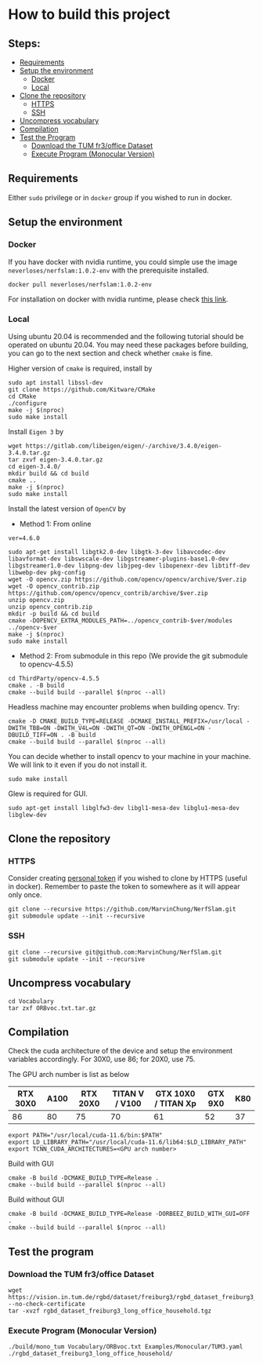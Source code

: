# How to build this project

## Steps:
  - [Requirements](#requirements)
  - [Setup the environment](#setup-the-environment)
    - [Docker](#docker)
    - [Local](#local)
  - [Clone the repository](#clone-the-repository)
    - [HTTPS](#https)
    - [SSH](#ssh)
  - [Uncompress vocabulary](#uncompress-vocabulary)
  - [Compilation](#compilation)
  - [Test the Program](#test-the-program)
    - [Download the TUM fr3/office Dataset](#download-the-tum-fr3office-dataset)
    - [Execute Program (Monocular Version)](#execute-program-monocular-version)

## Requirements
Either `sudo` privilege or in `docker` group if you wished to run in docker.    

## Setup the environment 

### Docker 
If you have docker with nvidia runtime, you could simple use the image `neverloses/nerfslam:1.0.2-env` with the prerequisite installed.
```
docker pull neverloses/nerfslam:1.0.2-env
```
For installation on docker with nvidia runtime, please check [this link](https://docs.nvidia.com/datacenter/cloud-native/container-toolkit/install-guide.html).

### Local
Using ubuntu 20.04 is recommended and the following tutorial should be operated on ubuntu 20.04.
You may need these packages before building, you can go to the next section and check whether `cmake` is fine.

Higher version of `cmake` is required, install by
```
sudo apt install libssl-dev
git clone https://github.com/Kitware/CMake
cd CMake
./configure
make -j $(nproc)
sudo make install
```

Install `Eigen 3` by 
```
wget https://gitlab.com/libeigen/eigen/-/archive/3.4.0/eigen-3.4.0.tar.gz
tar zxvf eigen-3.4.0.tar.gz
cd eigen-3.4.0/
mkdir build && cd build 
cmake ..
make -j $(nproc)
sudo make install
```

Install the latest version of `OpenCV` by
- Method 1: From online
```
ver=4.6.0

sudo apt-get install libgtk2.0-dev libgtk-3-dev libavcodec-dev libavformat-dev libswscale-dev libgstreamer-plugins-base1.0-dev libgstreamer1.0-dev libpng-dev libjpeg-dev libopenexr-dev libtiff-dev libwebp-dev pkg-config 
wget -O opencv.zip https://github.com/opencv/opencv/archive/$ver.zip
wget -O opencv_contrib.zip https://github.com/opencv/opencv_contrib/archive/$ver.zip
unzip opencv.zip
unzip opencv_contrib.zip
mkdir -p build && cd build
cmake -DOPENCV_EXTRA_MODULES_PATH=../opencv_contrib-$ver/modules ../opencv-$ver
make -j $(nproc)
sudo make install
```
- Method 2: From submodule in this repo (We provide the git submodule to opencv-4.5.5)
```
cd ThirdParty/opencv-4.5.5
cmake . -B build
cmake --build build --parallel $(nproc --all)
```
Headless machine may encounter problems when building opencv. Try:
```
cmake -D CMAKE_BUILD_TYPE=RELEASE -DCMAKE_INSTALL_PREFIX=/usr/local -DWITH_TBB=ON -DWITH_V4L=ON -DWITH_QT=ON -DWITH_OPENGL=ON -DBUILD_TIFF=ON . -B build
cmake --build build --parallel $(nproc --all)
```
You can decide whether to install opencv to your machine in your machine. We will link to it even if you do not install it.
```
sudo make install
```

Glew is required for GUI.
```
sudo apt-get install libglfw3-dev libgl1-mesa-dev libglu1-mesa-dev libglew-dev
```

## Clone the repository

### HTTPS
Consider creating [personal token](https://docs.github.com/en/authentication/keeping-your-account-and-data-secure/creating-a-personal-access-token#creating-a-token) if you wished to clone by HTTPS (useful in docker). Remember to paste the token to somewhere as it will appear only once. 
```
git clone --recursive https://github.com/MarvinChung/NerfSlam.git
git submodule update --init --recursive
```

### SSH
```
git clone --recursive git@github.com:MarvinChung/NerfSlam.git
git submodule update --init --recursive
```

## Uncompress vocabulary
```
cd Vocabulary
tar zxf ORBvoc.txt.tar.gz
```

## Compilation
Check the cuda architecture of the device and setup the environment variables accordingly. For 30X0, use 86; for 20X0, use 75.

The GPU arch number is list as below

| RTX 30X0 | A100 | RTX 20X0 | TITAN V / V100 | GTX 10X0 / TITAN Xp | GTX 9X0 | K80 |
| -------- | -------- | -------- | -------- | -------- | -------- | -------- |
| 86     | 80     | 75     | 70 | 61 | 52 | 37

```
export PATH="/usr/local/cuda-11.6/bin:$PATH"
export LD_LIBRARY_PATH="/usr/local/cuda-11.6/lib64:$LD_LIBRARY_PATH"
export TCNN_CUDA_ARCHITECTURES=<GPU arch number>
```

Build with GUI
```
cmake -B build -DCMAKE_BUILD_TYPE=Release .
cmake --build build --parallel $(nproc --all)
```

Build without GUI
```
cmake -B build -DCMAKE_BUILD_TYPE=Release -DORBEEZ_BUILD_WITH_GUI=OFF .
cmake --build build --parallel $(nproc --all)
```

## Test the program
### Download the TUM fr3/office Dataset 
```
wget https://vision.in.tum.de/rgbd/dataset/freiburg3/rgbd_dataset_freiburg3_long_office_household.tgz --no-check-certificate
tar -xvzf rgbd_dataset_freiburg3_long_office_household.tgz
```

### Execute Program (Monocular Version)
```
./build/mono_tum Vocabulary/ORBvoc.txt Examples/Monocular/TUM3.yaml ./rgbd_dataset_freiburg3_long_office_household/
```




